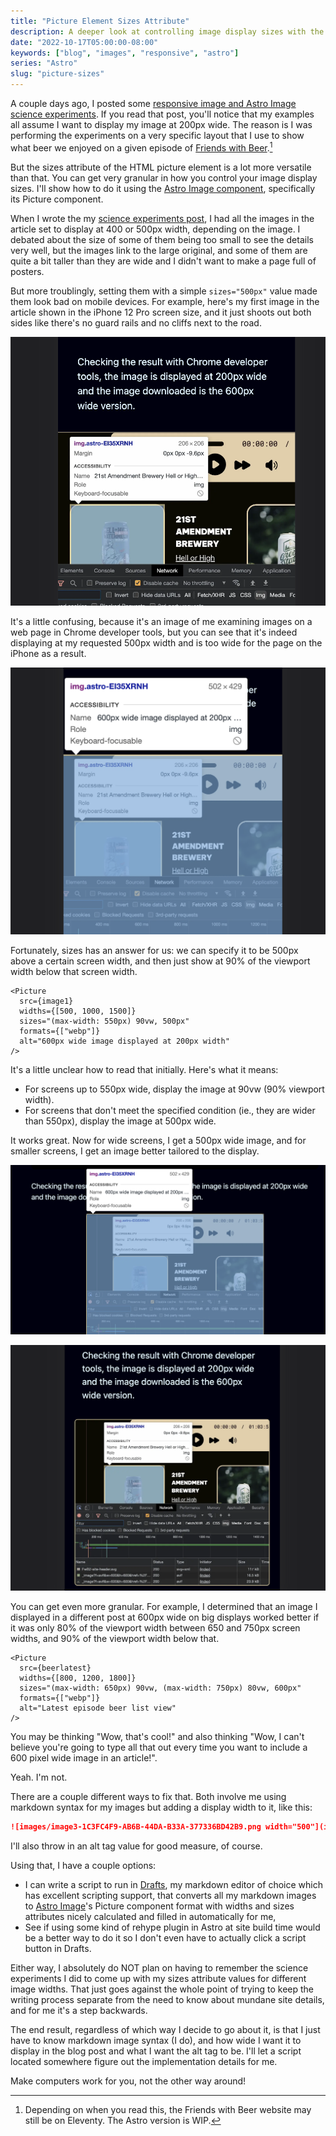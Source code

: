 ```yaml
---
title: "Picture Element Sizes Attribute"
description: A deeper look at controlling image display sizes with the picture element's sizes attribute.
date: "2022-10-17T05:00:00-08:00"
keywords: ["blog", "images", "responsive", "astro"]
series: "Astro"
slug: "picture-sizes"
---
```


A couple days ago, I posted some [responsive image and Astro Image science experiments](https://scottwillsey.com/image-rabbit-hole-3). If you read that post, you'll notice that my examples all assume I want to display my image at 200px wide. The reason is I was performing the experiments on a very specific layout that I use to show what beer we enjoyed on a given episode of [Friends with Beer](https://friendswithbeer.com).[^1]

But the sizes attribute of the HTML picture element is a lot more versatile than that. You can get very granular in how you control your image display sizes. I'll show how to do it using the [Astro Image component](https://www.npmjs.com/package/@astrojs/image), specifically its Picture component.

When I wrote the my [science experiments post](https://scottwillsey.com/image-rabbit-hole-3), I had all the images in the article set to display at 400 or 500px width, depending on the image. I debated about the size of some of them being too small to see the details very well, but the images link to the large original, and some of them are quite a bit taller than they are wide and I didn't want to make a page full of posters.

But more troublingly, setting them with a simple `sizes="500px"` value made them look bad on mobile devices. For example, here's my first image in the article shown in the iPhone 12 Pro screen size, and it just shoots out both sides like there's no guard rails and no cliffs next to the road.

[![500px wide image on iPhone 12 Pro screen](../../assets/images/posts/image1-1C3FC4F9-AB6B-44DA-B33A-377336BD42B9.png)](/images/posts/image1-1C3FC4F9-AB6B-44DA-B33A-377336BD42B9.jpg)

It's a little confusing, because it's an image of me examining images on a web page in Chrome developer tools, but you can see that it's indeed displaying at my requested 500px width and is too wide for the page on the iPhone as a result.

[![500px wide image details in Chrome developer tools](../../assets/images/posts/image2-1C3FC4F9-AB6B-44DA-B33A-377336BD42B9.png)](/images/posts/image2-1C3FC4F9-AB6B-44DA-B33A-377336BD42B9.jpg)

Fortunately, sizes has an answer for us: we can specify it to be 500px above a certain screen width, and then just show at 90% of the viewport width below that screen width.

```astro
<Picture
  src={image1}
  widths={[500, 1000, 1500]}
  sizes="(max-width: 550px) 90vw, 500px"
  formats={["webp"]}
  alt="600px wide image displayed at 200px width"
/>
```

It's a little unclear how to read that initially. Here's what it means:

- For screens up to 550px wide, display the image at 90vw (90% viewport width).
- For screens that don't meet the specified condition (ie., they are wider than 550px), display the image at 500px wide.

It works great. Now for wide screens, I get a 500px wide image, and for smaller screens, I get an image better tailored to the display.

[![Image displaying at 500px wide on bigger screen](../../assets/images/posts/image3-1C3FC4F9-AB6B-44DA-B33A-377336BD42B9.png)](/images/posts/image3-1C3FC4F9-AB6B-44DA-B33A-377336BD42B9.jpg)

[![Image displaying at 90vw width on small screen](../../assets/images/posts/image4-1C3FC4F9-AB6B-44DA-B33A-377336BD42B9.png)](/images/posts/image4-1C3FC4F9-AB6B-44DA-B33A-377336BD42B9.jpg)

You can get even more granular. For example, I determined that an image I displayed in a different post at 600px wide on big displays worked better if it was only 80% of the viewport width between 650 and 750px screen widths, and 90% of the viewport width below that.

```astro
<Picture
  src={beerlatest}
  widths={[800, 1200, 1800]}
  sizes="(max-width: 650px) 90vw, (max-width: 750px) 80vw, 600px"
  formats={["webp"]}
  alt="Latest episode beer list view"
/>
```

You may be thinking "Wow, that's cool!" and also thinking "Wow, I can't believe you're going to type all that out every time you want to include a 600 pixel wide image in an article!".

Yeah. I'm not.

There are a couple different ways to fix that. Both involve me using markdown syntax for my images but adding a display width to it, like this:

```markdown
![images/image3-1C3FC4F9-AB6B-44DA-B33A-377336BD42B9.png width="500"](images/image3-1C3FC4F9-AB6B-44DA-B33A-377336BD42B9.png)
```

I'll also throw in an alt tag value for good measure, of course.

Using that, I have a couple options:

- I can write a script to run in [Drafts](https://getdrafts.com), my markdown editor of choice which has excellent scripting support, that converts all my markdown images to [Astro Image](https://www.npmjs.com/package/@astrojs/image)'s Picture component format with widths and sizes attributes nicely calculated and filled in automatically for me,
- See if using some kind of rehype plugin in Astro at site build time would be a better way to do it so I don't even have to actually click a script button in Drafts.

Either way, I absolutely do NOT plan on having to remember the science experiments I did to come up with my sizes attribute values for different image widths. That just goes against the whole point of trying to keep the writing process separate from the need to know about mundane site details, and for me it's a step backwards.

The end result, regardless of which way I decide to go about it, is that I just have to know markdown image syntax (I do), and how wide I want it to display in the blog post and what I want the alt tag to be. I'll let a script located somewhere figure out the implementation details for me.

Make computers work for you, not the other way around!

[^1]: Depending on when you read this, the Friends with Beer website may still be on Eleventy. The Astro version is WIP.
